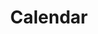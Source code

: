 ---
id: 25
title: Calendar
caption: svelte code
url: https://didgustm.github.io/calendar/
type: Script
role: My part - 100%
device: PC only
---